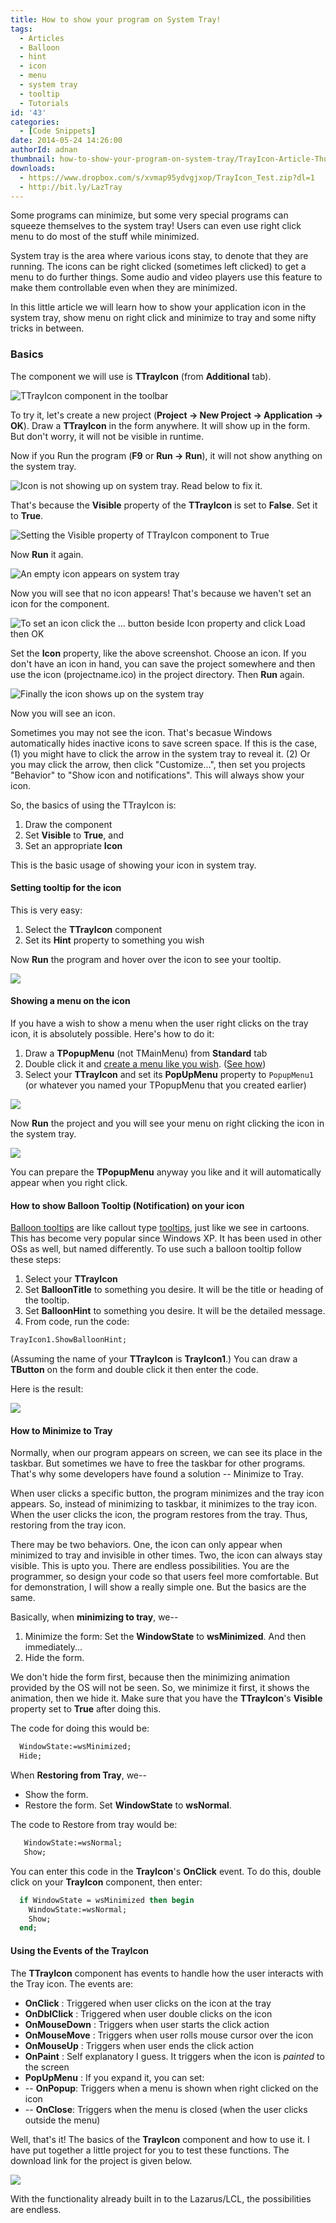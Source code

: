 ```yaml
---
title: How to show your program on System Tray!
tags:
  - Articles
  - Balloon
  - hint
  - icon
  - menu
  - system tray
  - tooltip
  - Tutorials
id: '43'
categories:
  - [Code Snippets]
date: 2014-05-24 14:26:00
authorId: adnan
thumbnail: how-to-show-your-program-on-system-tray/TrayIcon-Article-Thumb.gif
downloads:
  - https://www.dropbox.com/s/xvmap95ydvgjxop/TrayIcon_Test.zip?dl=1
  - http://bit.ly/LazTray
---
```


Some programs can minimize, but some very special programs can squeeze themselves to the system tray! Users can even use right click menu to do most of the stuff while minimized.
<!-- more -->


System tray is the area where various icons stay, to denote that they are running. The icons can be right clicked (sometimes left clicked) to get a menu to do further things. Some audio and video players use this feature to make them controllable even when they are minimized.

In this little article we will learn how to show your application icon in the system tray, show menu on right click and minimize to tray and some nifty tricks in between.


### Basics


The component we will use is **TTrayIcon** (from **Additional** tab).


![TTrayIcon component in the toolbar](how-to-show-your-program-on-system-tray/TrayIcon-Component.gif)


To try it, let's create a new project (**Project -> New Project -> Application -> OK**). Draw a **TTrayIcon** in the form anywhere. It will show up in the form. But don't worry, it will not be visible in runtime.

Now if you Run the program (**F9** or **Run -> Run**), it will not show anything on the system tray.


![Icon is not showing up on system tray. Read below to fix it.](how-to-show-your-program-on-system-tray/system-tray-1.gif)


That's because the **Visible** property of the **TTrayIcon** is set to **False**. Set it to **True**.


![Setting the Visible property of TTrayIcon component to True](how-to-show-your-program-on-system-tray/system-tray-2.gif)


Now **Run** it again.


![An empty icon appears on system tray](how-to-show-your-program-on-system-tray/system-tray-3.gif)


Now you will see that no icon appears! That's because we haven't set an icon for the component.


![To set an icon click the ... button beside Icon property and click Load then OK](how-to-show-your-program-on-system-tray/system-tray-4.gif)


Set the **Icon** property, like the above screenshot. Choose an icon. If you don't have an icon in hand, you can save the project somewhere and then use the icon (projectname.ico) in the project directory. Then **Run** again.


![Finally the icon shows up on the system tray](how-to-show-your-program-on-system-tray/system-tray-5.gif)



Now you will see an icon.

Sometimes you may not see the icon. That's becasue Windows automatically hides inactive icons to save screen space. If this is the case,
(1) you might have to click the arrow in the system tray to reveal it.
(2) Or you may click the arrow, then click "Customize...", then set you projects "Behavior" to "Show icon and notifications". This will always show your icon.

So, the basics of using the TTrayIcon is:
1. Draw the component
2. Set **Visible** to **True**, and
3. Set an appropriate **Icon**

This is the basic usage of showing your icon in system tray.


#### Setting tooltip for the icon


This is very easy:

1. Select the **TTrayIcon** component
2. Set its **Hint** property to something you wish

Now **Run** the program and hover over the icon to see your tooltip.


![](how-to-show-your-program-on-system-tray/system-tray-8.gif)



#### Showing a menu on the icon


If you have a wish to show a menu when the user right clicks on the tray icon, it is absolutely possible. Here's how to do it:

1. Draw a **TPopupMenu** (not TMainMenu) from **Standard** tab
2. Double click it and [create a menu like you wish](http://lazplanet.blogspot.com/2013/08/3-ways-to-use-popup-menus-in-lazarus.html). ([See how](http://lazplanet.blogspot.com/2013/08/3-ways-to-use-popup-menus-in-lazarus.html))
2. Select your **TTrayIcon** and set its **PopUpMenu** property to `PopupMenu1` (or whatever you named your TPopupMenu that you created earlier)


![](how-to-show-your-program-on-system-tray/system-tray-6.gif)


Now **Run** the project and you will see your menu on right clicking the icon in the system tray.


![](how-to-show-your-program-on-system-tray/system-tray-7.gif)


You can prepare the **TPopupMenu** anyway you like and it will automatically appear when you right click.


#### How to show Balloon Tooltip (Notification) on your icon


[Balloon tooltips](http://en.wikipedia.org/wiki/Balloon_help) are like callout type [tooltips](http://en.wikipedia.org/wiki/Tooltip), just like we see in cartoons. This has become very popular since Windows XP. It has been used in other OSs as well, but named differently. To use such a balloon tooltip follow these steps:

1. Select your **TTrayIcon**
2. Set **BalloonTitle** to something you desire. It will be the title or heading of the tooltip.
3. Set **BalloonHint** to something you desire. It will be the detailed message.
4. From code, run the code:
```pascal
TrayIcon1.ShowBalloonHint;
```
(Assuming the name of your **TTrayIcon** is **TrayIcon1**.)
You can draw a **TButton** on the form and double click it then enter the code.

Here is the result:

![](how-to-show-your-program-on-system-tray/system-tray-9.gif)



#### How to Minimize to Tray

Normally, when our program appears on screen, we can see its place in the taskbar. But sometimes we have to free the taskbar for other programs. That's why some developers have found a solution -- Minimize to Tray.

When user clicks a specific button, the program minimizes and the tray icon appears. So, instead of minimizing to taskbar, it minimizes to the tray icon. When the user clicks the icon, the program restores from the tray. Thus, restoring from the tray icon.

There may be two behaviors. One, the icon can only appear when minimized to tray and invisible in other times. Two, the icon can always stay visible. This is upto you. There are endless possibilities. You are the programmer, so design your code so that users feel more comfortable. But for demonstration, I will show a really simple one. But the basics are the same.

Basically, when **minimizing to tray**, we--
1. Minimize the form: Set the **WindowState** to **wsMinimized**. And then immediately...
2. Hide the form.

We don't hide the form first, because then the minimizing animation provided by the OS will not be seen. So, we minimize it first, it shows the animation, then we hide it. Make sure that you have the **TTrayIcon**'s **Visible** property set to **True** after doing this.

The code for doing this would be:

```pascal
  WindowState:=wsMinimized;
  Hide;
```

When **Restoring from Tray**, we--
- Show the form.
- Restore the form. Set **WindowState** to **wsNormal**.

The code to Restore from tray would be:

```pascal
   WindowState:=wsNormal;
   Show;
```

You can enter this code in the **TrayIcon**'s **OnClick** event. To do this, double click on your **TrayIcon** component, then enter:

```pascal
  if WindowState = wsMinimized then begin
    WindowState:=wsNormal;
    Show;
  end;
```


#### Using the Events of the TrayIcon

The **TTrayIcon** component has events to handle how the user interacts with the Tray icon. The events are:

*   **OnClick** : Triggered when user clicks on the icon at the tray
*   **OnDblClick** : Triggered when user double clicks on the icon
*   **OnMouseDown** : Triggers when user starts the click action
*   **OnMouseMove** : Triggers when user rolls mouse cursor over the icon
*   **OnMouseUp** : Triggers when user ends the click action
*   **OnPaint** : Self explanatory I guess. It triggers when the icon is _painted_ to the screen
*   **PopUpMenu** : If you expand it, you can set:
*   \-- **OnPopup**: Triggers when a menu is shown when right clicked on the icon
*   \-- **OnClose**: Triggers when the menu is closed (when the user clicks outside the menu)


Well, that's it! The basics of the **TrayIcon** component and how to use it. I have put together a little project for you to test these functions. The download link for the project is given below.


![](how-to-show-your-program-on-system-tray/TrayIconTest-Project.gif)


With the functionality already built in to the Lazarus/LCL, the possibilities are endless.
